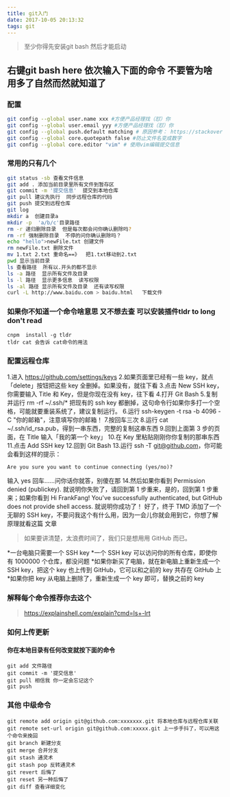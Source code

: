 ```yaml
---
title: git入门
date: 2017-10-05 20:13:32
tags: git
---
```

 
> 至少你得先安装git bash 然后才能启动
## 右键git bash here 依次输入下面的命令  不要管为啥  用多了自然而然就知道了
### 配置
```bash
git config --global user.name xxx #方便产品经理找（怼）你
git config --global user.email yyy #方便产品经理找（怼）你
git config --global push.default matching # 原因参考： https://stackoverflow.com/a/21865319/1262580
git config --global core.quotepath false #防止文件名变成数字
git config --global core.editor "vim" # 使用vim编辑提交信息
```

### 常用的只有几个
```bash
git status -sb 查看文件信息
git add . 添加当前目录里所有文件到暂存区
git commit -m '提交信息'  提交到本地仓库
git pull 建议先执行  同步远程仓库的代码
git push 提交到远程仓库
git log 
mkdir a  创建目录a
mkdir -p  'a/b/c'目录路径
rm -r 递归删除目录  但是每次都会问你确认删除吗?
rm -rf 强制删除目录  不停的问你确认删除吗？
echo "hello">newFile.txt 创建文件
rm newFile.txt 删除文件
mv 1.txt 2.txt 重命名==》  把1.txt移动到2.txt
pwd 显示当前目录
ls 查看路径  所有以.开头的都不显示
ls -a 路径  显示所有文件及目录
ls -l 路径  显示更多信息  读写权限 
ls -al 路径 显示所有文件及目录  还有读写权限
curl -L http://www.baidu.com > baidu.html   下载文件 
```
### 如果你不知道一个命令啥意思 又不想去查 可以安装插件tldr  to long don't read
```
cnpm  install -g tldr
tldr cat 会告诉 cat命令的用法
```
### 配置远程仓库
1.进入 https://github.com/settings/keys
2.如果页面里已经有一些 key，就点「delete」按钮把这些 key 全删掉。如果没有，就往下看
3.点击 New SSH key，你需要输入 Title 和 Key，但是你现在没有 key，往下看
4.打开 Git Bash
5.复制并运行 rm -rf ~/.ssh/* 把现有的 ssh key 都删掉，这句命令行如果你多打一个空格，可能就要重装系统了，建议复制运行。
6.运行 ssh-keygen -t rsa -b 4096 -C "你的邮箱"，注意填写你的邮箱！
7.按回车三次
8.运行 cat ~/.ssh/id_rsa.pub，得到一串东西，完整的复制这串东西
9.回到上面第 3 步的页面，在 Title 输入「我的第一个 key」
10.在 Key 里粘贴刚刚你你复制的那串东西
11.点击 Add SSH key
12.回到 Git Bash
13.运行 ssh -T git@github.com，你可能会看到这样的提示：

    Are you sure you want to continue connecting (yes/no)?
输入 yes 回车……问你话你就答，别傻在那
14.然后如果你看到 Permission denied (publickey). 就说明你失败了，请回到第 1 步重来，是的，回到第 1 步重来；如果你看到 Hi FrankFang! You've successfully authenticated, but GitHub does not provide shell access. 就说明你成功了！
好了，终于 TMD 添加了一个无聊的 SSH key，不要问我这个有什么用，因为一会儿你就会用到它，你想了解原理就看这篇 文章

> 如果要讲清楚，太浪费时间了，我们只是想用用 GitHub 而已。

*一台电脑只需要一个 SSH key
*一个 SSH key 可以访问你的所有仓库，即使你有 1000000 个仓库，都没问题
*如果你新买了电脑，就在新电脑上重新生成一个 SSH key，把这个 key 也上传到 GitHub，它可以和之前的 key 共存在 GitHub 上
*如果你把 key 从电脑上删除了，重新生成一个 key 即可，替换之前的 key

### 解释每个命令推荐你去这个
> https://explainshell.com/explain?cmd=ls+-lrt


### 如何上传更新
#### 你在本地目录有任何改变就按下面的命令
```
git add 文件路径
git commit -m '提交信息'
git pull 相信我 你一定会忘记这个
git push 
```
### 其他 中级命令
```
git remote add origin git@github.com:xxxxxxx.git 将本地仓库与远程仓库关联
git remote set-url origin git@github.com:xxxxx.git 上一步手抖了，可以用这个命令来挽回
git branch 新建分支
git merge 合并分支
git stash 通灵术
git stash pop 反转通灵术
git revert 后悔了
git reset 另一种后悔了
git diff 查看详细变化
```